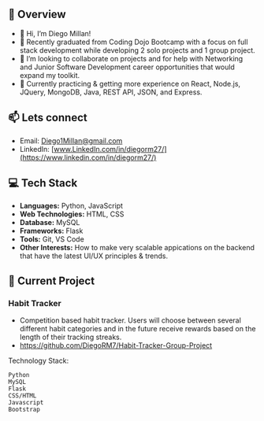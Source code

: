 ## 💬 Overview
- 👋 Hi, I’m Diego Millan!
- 🌱 Recently graduated from Coding Dojo Bootcamp with a focus on full stack development while developing 2 solo projects and 1 group project.
- 👀 I’m looking to collaborate on projects and for help with Networking and Junior Software Development career opportunities that would expand my toolkit.
- 🧠 Currently practicing & getting more experience on React, Node.js, JQuery, MongoDB, Java, REST API, JSON, and Express.

## 📫 Lets connect
- Email: [Diego1Millan@gmail.com](https://diego1millan@gmail.com)
- LinkedIn: [www.LinkedIn.com/in/diegorm27/](https://www.linkedin.com/in/diegorm27/)

<!---
DiegoRM7/DiegoRM7 is a ✨ special ✨ repository because its `README.md` (this file) appears on your GitHub profile.
You can click the Preview link to take a look at your changes.
--->
## 💻 Tech Stack

- **Languages:** Python, JavaScript
- **Web Technologies:** HTML, CSS
- **Database:** MySQL
- **Frameworks:** Flask
- **Tools:** Git, VS Code
- **Other Interests:** How to make very scalable appications on the backend that have the latest UI/UX principles & trends.

## 🌟 Current Project

### Habit Tracker
- Competition based habit tracker. Users will choose between several different habit categories and in the future receive rewards based on the length of their tracking streaks.
- https://github.com/DiegoRM7/Habit-Tracker-Group-Project

Technology Stack:

    Python
    MySQL
    Flask
    CSS/HTML
    Javascript
    Bootstrap
